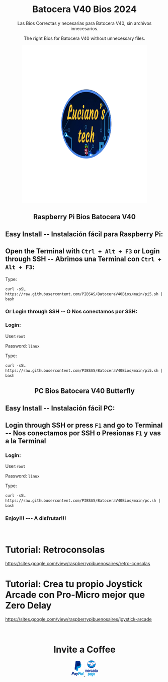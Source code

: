 <h1 align="center"> Batocera V40 Bios 2024</h1>
<p align="center">
Las Bios Correctas y necesarias para Batocera V40, sin archivos innecesarios.
</p>
<p align="center">
The right Bios for Batocera V40 without unnecessary files.
</p>
<p align="center">
<img src="https://raw.githubusercontent.com/PIBSAS/RetroPieBios/master/logov3.png" alt="Raspberry Pi Buenos Aires" width="400" height="500">
</p>

<h2 align="center"> Raspberry Pi Bios Batocera V40</h2>

## Easy Install -- Instalación fácil para Raspberry Pi:

## Open the Terminal with `Ctrl + Alt + F3` or Login through SSH -- Abrimos una Terminal con `Ctrl + Alt + F3`:

Type:

```
curl -sSL https://raw.githubusercontent.com/PIBSAS/BatoceraV40Bios/main/pi5.sh | bash
```

### Or Login through SSH -- O Nos conectamos por SSH:

### Login:

User:`root`

Password: `linux`

Type:

```
curl -sSL https://raw.githubusercontent.com/PIBSAS/BatoceraV40Bios/main/pi5.sh | bash
```

<h2 align="center"> PC Bios Batocera V40 Butterfly</h2>

## Easy Install -- Instalación fácil PC:

## Login through SSH or press `F1` and go to Terminal -- Nos conectamos por SSH o Presionas `F1` y vas a la Terminal

### Login:

User:`root`

Password: `linux`

Type:

```
curl -sSL https://raw.githubusercontent.com/PIBSAS/BatoceraV40Bios/main/pc.sh | bash
```
### Enjoy!!! --- A disfrutar!!!

<br>

# Tutorial: Retroconsolas
https://sites.google.com/view/raspberrypibuenosaires/retro-consolas

# Tutorial: Crea tu propio Joystick Arcade con Pro-Micro mejor que Zero Delay
https://sites.google.com/view/raspberrypibuenosaires/joystick-arcade

<br>
<h1 align="center"> Invite a Coffee</h1>
<p align="center">
<a href="https://www.paypal.com/paypalme/RaspberryPiBsAs">
<img src="https://raw.githubusercontent.com/PIBSAS/MiPiTV/master/Paypal_2014_logo.png" alt="Invite a Coffee" width="40" height="50">
</a>
<a href="https://link.mercadopago.com.ar/raspberrypibsas">
<img src="https://raw.githubusercontent.com/PIBSAS/MiPiTV/master/MercadoPago.png" alt="Invite a Coffee" width="40" height="50">
</a>
</p>
